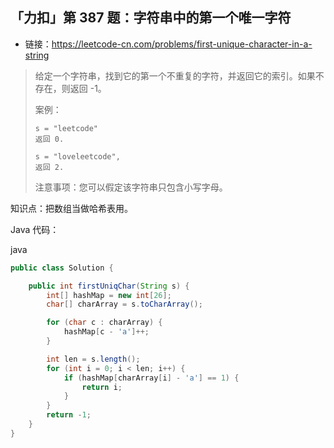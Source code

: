 ## 「力扣」第 387 题：字符串中的第一个唯一字符

- 链接：https://leetcode-cn.com/problems/first-unique-character-in-a-string

> 给定一个字符串，找到它的第一个不重复的字符，并返回它的索引。如果不存在，则返回 -1。
>
> 案例：
>
> ```
> s = "leetcode"
> 返回 0.
> 
> s = "loveleetcode",
> 返回 2.
> ```
>
> 注意事项：您可以假定该字符串只包含小写字母。

知识点：把数组当做哈希表用。

Java 代码：

java

```java
public class Solution {

    public int firstUniqChar(String s) {
        int[] hashMap = new int[26];
        char[] charArray = s.toCharArray();

        for (char c : charArray) {
            hashMap[c - 'a']++;
        }

        int len = s.length();
        for (int i = 0; i < len; i++) {
            if (hashMap[charArray[i] - 'a'] == 1) {
                return i;
            }
        }
        return -1;
    }
}
```